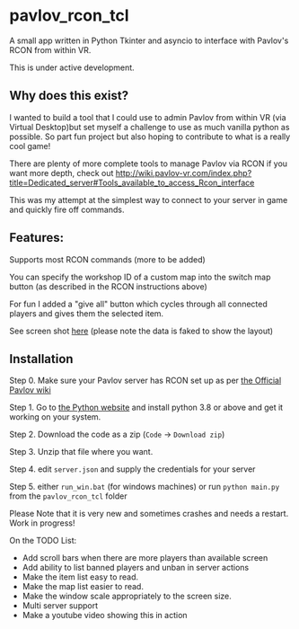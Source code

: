 # pavlov_rcon_tcl
A small app written in Python Tkinter and asyncio to interface with Pavlov's RCON from within VR.

This is under active development.

## Why does this exist?
I wanted to build a tool that I could use to admin Pavlov from within VR (via Virtual Desktop)but set myself a challenge to use as much vanilla python as possible. So part fun project but also hoping to contribute to what is a really cool game!

There are plenty of more complete tools to manage Pavlov via RCON if you want more depth, check out http://wiki.pavlov-vr.com/index.php?title=Dedicated_server#Tools_available_to_access_Rcon_interface

This was my attempt at the simplest way to connect to your server in game and quickly fire off commands.  

## Features:

Supports most RCON commands (more to be added)

You can specify the workshop ID of a custom map into the switch map button (as described in the RCON instructions above)

For fun I added a "give all" button which cycles through all connected players and gives them the selected item.

See screen shot [here](http://www.greatleapskyward.com/pavlov.jpg) (please note the data is faked to show the layout)


## Installation
Step 0. Make sure your Pavlov server has RCON set up as per [the Official Pavlov wiki](http://wiki.pavlov-vr.com/index.php?title=Dedicated_server#Rcon_Overview_and_Commands) 

Step 1. Go to [the Python website](http://www.python.org/downloads/) and install python 3.8 or above and get it working on your system. 

Step 2. Download the code as a zip (`Code` -> `Download zip`)

Step 3. Unzip that file where you want.

Step 4. edit `server.json` and supply the credentials for your server

Step 5. either `run_win.bat` (for windows machines) or run `python main.py` from the `pavlov_rcon_tcl` folder 

Please Note that it is very new and sometimes crashes and needs a restart. Work in progress! 

On the TODO List: 

- Add scroll bars when there are more players than available screen
- Add ability to list banned players and unban in server actions
- Make the item list easy to read.
- Make the map list easier to read.
- Make the window scale appropriately to the screen size. 
- Multi server support
- Make a youtube video showing this in action
